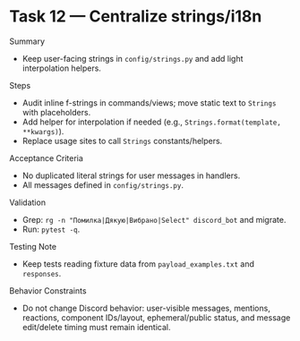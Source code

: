 # Task 12 — Centralize strings/i18n

Summary
- Keep user-facing strings in `config/strings.py` and add light interpolation helpers.

Steps
- Audit inline f-strings in commands/views; move static text to `Strings` with placeholders.
- Add helper for interpolation if needed (e.g., `Strings.format(template, **kwargs)`).
- Replace usage sites to call `Strings` constants/helpers.

Acceptance Criteria
- No duplicated literal strings for user messages in handlers.
- All messages defined in `config/strings.py`.

Validation
- Grep: `rg -n "Помилка|Дякую|Вибрано|Select" discord_bot` and migrate.
- Run: `pytest -q`.

Testing Note
- Keep tests reading fixture data from `payload_examples.txt` and `responses`.

Behavior Constraints
- Do not change Discord behavior: user-visible messages, mentions, reactions, component IDs/layout, ephemeral/public status, and message edit/delete timing must remain identical.
